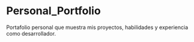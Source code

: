 # Personal_Portfolio
Portafolio personal que muestra mis proyectos, habilidades y experiencia como desarrollador.

